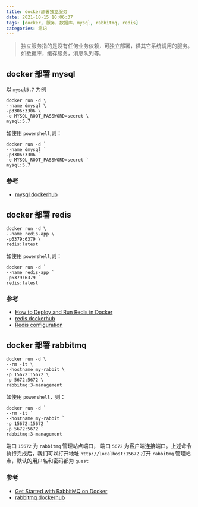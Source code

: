 ```yaml
---
title: docker部署独立服务
date: 2021-10-15 10:06:37
tags: [docker, 服务，数据库，mysql, rabbitmq, redis]
categories: 笔记
---
```


> 独立服务指的是没有任何业务依赖，可独立部署，供其它系统调用的服务。如数据库，缓存服务，消息队列等。

## docker 部署 mysql

以 `mysql5.7` 为例

```
docker run -d \
--name dmysql \
-p3306:3306 \
-e MYSQL_ROOT_PASSWORD=secret \
mysql:5.7
```

如使用 `powershell`,则：

```
docker run -d `
--name dmysql `
-p3306:3306 `
-e MYSQL_ROOT_PASSWORD=secret `
mysql:5.7
```

### 参考

* [mysql dockerhub](https://hub.docker.com/_/mysql)

## docker 部署 redis

```
docker run -d \
--name redis-app \
-p6379:6379 \
redis:latest
```

如使用 `powershell`,则：

```
docker run -d `
--name redis-app `
-p6379:6379 `
redis:latest
```

### 参考

* [How to Deploy and Run Redis in Docker](https://phoenixnap.com/kb/docker-redis)
* [redis dockerhub](https://hub.docker.com/_/redis)
* [Redis configuration](https://redis.io/topics/config)

## docker 部署 rabbitmq

```
docker run -d \
--rm -it \
--hostname my-rabbit \
-p 15672:15672 \
-p 5672:5672 \
rabbitmq:3-management
```

如使用 `powershell`，则：

```
docker run -d `
--rm -it `
--hostname my-rabbit `
-p 15672:15672 `
-p 5672:5672 `
rabbitmq:3-management
```

端口 `15672` 为 `rabbitmq` 管理站点端口， 端口 `5672` 为客户端连接端口。上述命令执行完成后，我们可以打开地址 `http://localhost:15672` 打开 `rabbitmq` 管理站点，默认的用户名和密码都为 `guest`

### 参考

* [Get Started with RabbitMQ on Docker](https://codeburst.io/get-started-with-rabbitmq-on-docker-4428d7f6e46b)
* [rabbitmq dockerhub](https://hub.docker.com/_/rabbitmq)